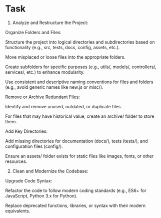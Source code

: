 # Task
1. Analyze and Restructure the Project: 

Organize Folders and Files: 

Structure the project into logical directories and subdirectories based on functionality (e.g., src, tests, docs, config, assets, etc.). 

Move misplaced or loose files into the appropriate folders. 

Create subfolders for specific purposes (e.g., utils/, models/, controllers/, services/, etc.) to enhance modularity. 

Use consistent and descriptive naming conventions for files and folders (e.g., avoid generic names like new.js or misc/). 

Remove or Archive Redundant Files: 

Identify and remove unused, outdated, or duplicate files. 

For files that may have historical value, create an archive/ folder to store them. 

Add Key Directories: 

Add missing directories for documentation (docs/), tests (tests/), and configuration files (config/). 

Ensure an assets/ folder exists for static files like images, fonts, or other resources. 

 

 

2. Clean and Modernize the Codebase: 

Upgrade Code Syntax: 

Refactor the code to follow modern coding standards (e.g., ES6+ for JavaScript, Python 3.x for Python). 

Replace deprecated functions, libraries, or syntax with their modern equivalents. 

Use consistent formatting across all files (e.g., proper indentation, camelCase for variables, PascalCase for classes, etc.). 

Improve Modularization: 

Break down monolithic code into smaller, reusable modules or functions. 

Ensure each module follows single responsibility principles. 

Remove Redundant Code: 

Identify and delete unused code or features. 

Replace repetitive code with reusable functions or utilities. 

Add or Improve Comments: 

Use clear, concise comments to explain complex logic. 

Add docstrings or JSDoc-style comments for all functions, classes, and modules. 

 

 

3. Enhance Documentation: 

Create or Update Essential Files: 

README.md: Include:  

Project overview. 

Installation instructions. 

Usage examples. 

Contribution guidelines. 

License information (default to MIT if none exists). 

WORKFLOW.md: Outline:  

Development and branching strategies. 

CI/CD pipeline and deployment processes. 

Code review and approval processes. 

PROJECT_GOALS.md: Specify:  

The project’s purpose. 

Short-term and long-term goals. 

The target audience. 

Add Other Key Documentation: 

Create a CHANGELOG.md to track changes and releases. 

Add a CONTRIBUTING.md file with guidelines for contributing. 

Create a SECURITY.md file for reporting vulnerabilities or security issues. 

 

 

4. Improve Project Configuration: 

Update Configuration Files: 

Ensure the project includes or updates configuration files for:  

Code formatting: .prettierrc, .editorconfig. 

Linting: .eslintrc, .stylelintrc, .pylintrc, etc. 

Dependency management: package.json, requirements.txt, pyproject.toml, etc. 

Create or update .gitignore to ignore unnecessary files (e.g., logs, build artifacts, environment files). 

Set Up Useful Scripts: 

Add scripts for common tasks like building, testing, and deployment. 

Use meaningful names for scripts (e.g., npm run build, npm run test). 

 

 

5. Add Testing and CI/CD Integration: 

Testing: 

Create a tests/ folder for unit tests and integration tests. 

Add or update test cases for all core functionality. 

Use testing frameworks like Jest, Mocha, Pytest, or equivalent based on the project language. 

CI/CD Pipelines: 

Create a .github/workflows/ folder with:  

Workflow files for automated testing (test.yml), building (build.yml), and deployment (deploy.yml). 

Add badges to the README for build status, test coverage, etc. 

 

 

6. Final Touches for Organization and Standards: 

Enhance Tooling: 

Include tools like Husky or lint-staged to enforce pre-commit checks. 

Add dependency-check tools to ensure all libraries are up-to-date and secure. 

Ensure Consistency: 

Verify consistent folder structure and naming conventions across the entire project. 

Standardize code style using formatters like Prettier or Black. 

Test and Verify: 

Test the entire application after restructuring to ensure nothing breaks. 

Fix any issues caused by the cleanup process. 

Commit Changes: 

Use clear and descriptive commit messages for each step. 

Ensure commits are small, focused, and logically grouped.
